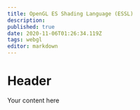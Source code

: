 ```yaml
---
title: OpenGL ES Shading Language (ESSL)
description: 
published: true
date: 2020-11-06T01:26:34.119Z
tags: webgl
editor: markdown
---
```


# Header
Your content here